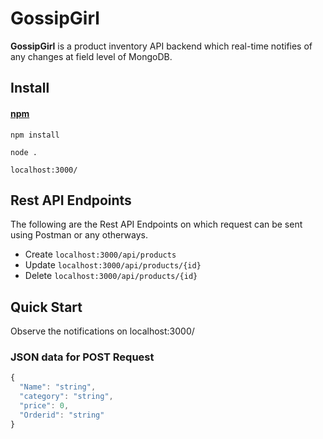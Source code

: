 # GossipGirl
**GossipGirl** is a product inventory API backend which real-time notifies of any changes at field level of MongoDB. 

## Install

#### [npm](https://www.npmjs.com)
```
npm install
```
```
node .
```

```
localhost:3000/
```


## Rest API Endpoints


The following are the Rest API Endpoints on which request can be sent using Postman or any otherways.

 - Create `localhost:3000/api/products` 
 - Update `localhost:3000/api/products/{id}`
 - Delete `localhost:3000/api/products/{id}`
 

## Quick Start
Observe the notifications on localhost:3000/


### JSON data for POST Request
```js
{
  "Name": "string",
  "category": "string",
  "price": 0,
  "Orderid": "string"
}

```
